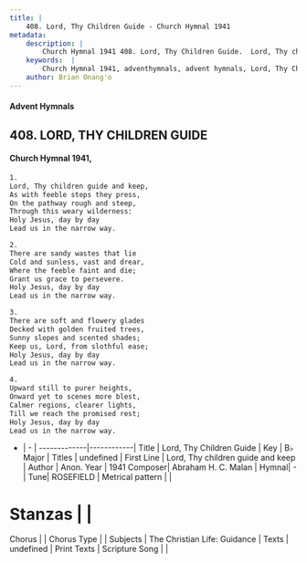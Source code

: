 ```yaml
---
title: |
    408. Lord, Thy Children Guide - Church Hymnal 1941
metadata:
    description: |
        Church Hymnal 1941 408. Lord, Thy Children Guide.  Lord, Thy children guide and keep,  As with feeble steps they press,  On the pathway rough and steep,  Through this weary wilderness:  Holy Jesus, day by day  Lead us in the narrow way. 
    keywords:  |
        Church Hymnal 1941, adventhymnals, advent hymnals, Lord, Thy Children Guide, Lord, Thy children guide and keep. 
    author: Brian Onang'o
---
```


#### Advent Hymnals
## 408. LORD, THY CHILDREN GUIDE
####  Church Hymnal 1941,

```txt
1.
Lord, Thy children guide and keep, 
As with feeble steps they press, 
On the pathway rough and steep, 
Through this weary wilderness: 
Holy Jesus, day by day 
Lead us in the narrow way. 

2.
There are sandy wastes that lie 
Cold and sunless, vast and drear, 
Where the feeble faint and die; 
Grant us grace to persevere. 
Holy Jesus, day by day 
Lead us in the narrow way. 

3.
There are soft and flowery glades 
Decked with golden fruited trees, 
Sunny slopes and scented shades; 
Keep us, Lord, from slothful ease; 
Holy Jesus, day by day 
Lead us in the narrow way. 

4.
Upward still to purer heights, 
Onward yet to scenes more blest, 
Calmer regions, clearer lights, 
Till we reach the promised rest; 
Holy Jesus, day by day 
Lead us in the narrow way.

```

- |   -  |
-------------|------------|
Title | Lord, Thy Children Guide |
Key | B♭ Major |
Titles | undefined |
First Line | Lord, Thy children guide and keep |
Author | Anon.
Year | 1941
Composer| Abraham H. C. Malan |
Hymnal|  - |
Tune| ROSEFIELD |
Metrical pattern | |
# Stanzas |  |
Chorus |  |
Chorus Type |  |
Subjects | The Christian Life: Guidance |
Texts | undefined |
Print Texts | 
Scripture Song |  |
    
